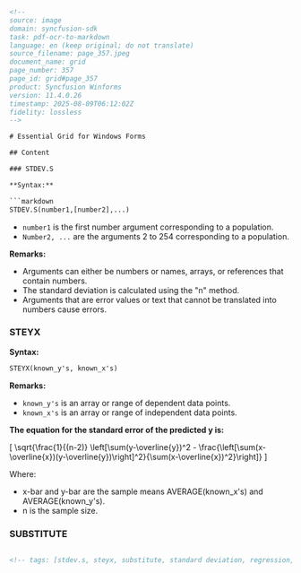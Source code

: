 ```html
<!-- 
source: image
domain: syncfusion-sdk
task: pdf-ocr-to-markdown
language: en (keep original; do not translate)
source_filename: page_357.jpeg
document_name: grid
page_number: 357
page_id: grid#page_357
product: Syncfusion Winforms
version: 11.4.0.26
timestamp: 2025-08-09T06:12:02Z
fidelity: lossless
-->

# Essential Grid for Windows Forms

## Content

### STDEV.S

**Syntax:**

```markdown
STDEV.S(number1,[number2],...)
```

- `number1` is the first number argument corresponding to a population.
- `Number2, ...` are the arguments 2 to 254 corresponding to a population.

**Remarks:**

- Arguments can either be numbers or names, arrays, or references that contain numbers.
- The standard deviation is calculated using the "n" method.
- Arguments that are error values or text that cannot be translated into numbers cause errors.

### STEYX

**Syntax:**

```markdown
STEYX(known_y's, known_x's)
```

**Remarks:**

- `known_y's` is an array or range of dependent data points.
- `known_x's` is an array or range of independent data points.

**The equation for the standard error of the predicted y is:**

\[
\sqrt{\frac{1}{(n-2)} \left[\sum(y-\overline{y})^2 - \frac{\left[\sum(x-\overline{x})(y-\overline{y})\right]^2}{\sum(x-\overline{x})^2}\right]}
\]

Where:
- x-bar and y-bar are the sample means AVERAGE(known_x's) and AVERAGE(known_y's).
- n is the sample size.

### SUBSTITUTE
```html

<!-- tags: [stdev.s, steyx, substitute, standard deviation, regression, dependent data, independent data] keywords: [stdev.s, steyx, substitute, population, sample, standard error, sdev, known_x's, known_y's, x-bar, y-bar] -->
```